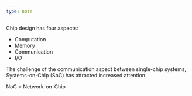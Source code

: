 ```yaml
---
type: note
---
```

Chip design has four aspects:
- Computation
- Memory
- Communication
- I/O

The challenge of the communication aspect between single-chip systems, Systems-on-Chip (SoC) has attracted increased attention.

NoC = Network-on-Chip